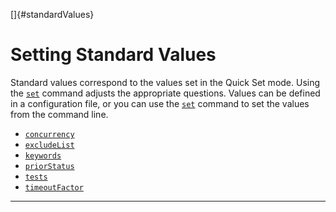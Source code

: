 <!---
  $Id$

  Copyright (c) 2001, 2024, Oracle and/or its affiliates. All rights reserved.
  DO NOT ALTER OR REMOVE COPYRIGHT NOTICES OR THIS FILE HEADER.

  This code is free software; you can redistribute it and/or modify it
  under the terms of the GNU General Public License version 2 only, as
  published by the Free Software Foundation.  Oracle designates this
  particular file as subject to the "Classpath" exception as provided
  by Oracle in the LICENSE file that accompanied this code.

  This code is distributed in the hope that it will be useful, but WITHOUT
  ANY WARRANTY; without even the implied warranty of MERCHANTABILITY or
  FITNESS FOR A PARTICULAR PURPOSE.  See the GNU General Public License
  version 2 for more details (a copy is included in the LICENSE file that
  accompanied this code).

  You should have received a copy of the GNU General Public License version
  2 along with this work; if not, write to the Free Software Foundation,
  Inc., 51 Franklin St, Fifth Floor, Boston, MA 02110-1301 USA.

  Please contact Oracle, 500 Oracle Parkway, Redwood Shores, CA 94065 USA
  or visit www.oracle.com if you need additional information or have any
  questions.
-->

[]{#standardValues}

# Setting Standard Values

Standard values correspond to the values set in the Quick Set mode. Using the
[`set`](commandLine.html) command adjusts the appropriate questions. Values can be defined in a
configuration file, or you can use the [`set`](commandLine.html) command to set the values from the
command line.

-   [`concurrency`](concurrency.html)
-   [`excludeList`](excludeList.html)
-   [`keywords`](keyword.html)
-   [`priorStatus`](prior.html)
-   [`tests`](testDir.html)
-   [`timeoutFactor`](timeout.html)

----------------------------------------------------------------------------------------------------



